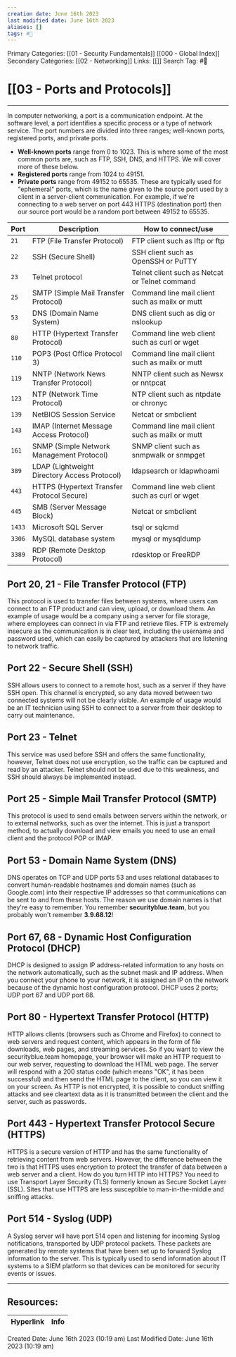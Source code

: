 ```yaml
---
creation date: June 16th 2023
last modified date: June 16th 2023
aliases: []
tags: #📖
---
```


Primary Categories: [[01 - Security Fundamentals]] [[000 - Global Index]]
Secondary Categories: [[02 - Networking]] 
Links: [[]] 
Search Tag: #📖  

# [[03 - Ports and Protocols]]  
---

In computer networking, a port is a communication endpoint. At the software level, a port identifies a specific process or a type of network service. The port numbers are divided into three ranges; well-known ports, registered ports, and private ports.

- **Well-known ports** range from 0 to 1023. This is where some of the most common ports are, such as FTP, SSH, DNS, and HTTPS. We will cover more of these below.
- **Registered ports** range from 1024 to 49151.
- **Private ports** range from 49152 to 65535. These are typically used for "ephemeral" ports, which is the name given to the source port used by a client in a server-client communication. For example, if we're connecting to a web server on port 443 HTTPS (destination port) then our source port would be a random port between 49152 to 65535.

| Port | Description | How to connect/use |
| --- | --- | --- |
| `21` | FTP (File Transfer Protocol) | FTP client such as lftp or ftp |
| `22` | SSH (Secure Shell) | SSH client such as OpenSSH or PuTTY |
| `23` | Telnet protocol | Telnet client such as Netcat or Telnet command |
| `25` | SMTP (Simple Mail Transfer Protocol) | Command line mail client such as mailx or mutt |
| `53` | DNS (Domain Name System) | DNS client such as dig or nslookup |
| `80` | HTTP (Hypertext Transfer Protocol) | Command line web client such as curl or wget |
| `110` | POP3 (Post Office Protocol 3) | Command line mail client such as mailx or mutt |
| `119` | NNTP (Network News Transfer Protocol) | NNTP client such as Newsx or nntpcat |
| `123` | NTP (Network Time Protocol) | NTP client such as ntpdate or chronyc |
| `139` | NetBIOS Session Service | Netcat or smbclient |
| `143` | IMAP (Internet Message Access Protocol) | Command line mail client such as mailx or mutt |
| `161` | SNMP (Simple Network Management Protocol) | SNMP client such as snmpwalk or snmpget |
| `389` | LDAP (Lightweight Directory Access Protocol) | ldapsearch or ldapwhoami |
| `443` | HTTPS (Hypertext Transfer Protocol Secure) | Command line web client such as curl or wget |
| `445` | SMB (Server Message Block) | Netcat or smbclient |
| `1433` | Microsoft SQL Server | tsql or sqlcmd |
| `3306` | MySQL database system | mysql or mysqldump |
| `3389` | RDP (Remote Desktop Protocol) | rdesktop or FreeRDP |

## **Port 20, 21 - File Transfer Protocol (FTP)**

This protocol is used to transfer files between systems, where users can connect to an FTP product and can view, upload, or download them. An example of usage would be a company using a server for file storage, where employees can connect in via FTP and retrieve files. FTP is extremely insecure as the communication is in clear text, including the username and password used, which can easily be captured by attackers that are listening to network traffic.

## **Port 22 - Secure Shell (SSH)**

SSH allows users to connect to a remote host, such as a server if they have SSH open. This channel is encrypted, so any data moved between two connected systems will not be clearly visible. An example of usage would be an IT technician using SSH to connect to a server from their desktop to carry out maintenance.

## **Port 23 - Telnet**

This service was used before SSH and offers the same functionality, however, Telnet does not use encryption, so the traffic can be captured and read by an attacker. Telnet should not be used due to this weakness, and SSH should always be implemented instead.

## **Port 25 - Simple Mail Transfer Protocol (SMTP)**

This protocol is used to send emails between servers within the network, or to external networks, such as over the internet. This is just a transport method, to actually download and view emails you need to use an email client and the protocol POP or IMAP.

## **Port 53 - Domain Name System (DNS)**

DNS operates on TCP and UDP ports 53 and uses relational databases to convert human-readable hostnames and domain names (such as Google.com) into their respective IP addresses so that communications can be sent to and from these hosts. The reason we use domain names is that they're easy to remember. You remember **securityblue.team**, but you probably won't remember **3.9.68.12**!

## **Port 67, 68 - Dynamic Host Configuration Protocol (DHCP)**

DHCP is designed to assign IP address-related information to any hosts on the network automatically, such as the subnet mask and IP address. When you connect your phone to your network, it is assigned an IP on the network because of the dynamic host configuration protocol. DHCP uses 2 ports; UDP port 67 and UDP port 68.

## **Port 80 - Hypertext Transfer Protocol (HTTP)**

HTTP allows clients (browsers such as Chrome and Firefox) to connect to web servers and request content, which appears in the form of file downloads, web pages, and streaming services. So if you want to view the securityblue.team homepage, your browser will make an HTTP request to our web server, requesting to download the HTML web page. The server will respond with a 200 status code (which means "OK", it has been successful) and then send the HTML page to the client, so you can view it on your screen. As HTTP is not encrypted, it is possible to conduct sniffing attacks and see cleartext data as it is transmitted between the client and the server, such as passwords.

## **Port 443 - Hypertext Transfer Protocol Secure (HTTPS)**

HTTPS is a secure version of HTTP and has the same functionality of retrieving content from web servers. However, the difference between the two is that HTTPS uses encryption to protect the transfer of data between a web server and a client. How do you turn HTTP into HTTPS? You need to use Transport Layer Security (TLS) formerly known as Secure Socket Layer (SSL). Sites that use HTTPS are less susceptible to man-in-the-middle and sniffing attacks.

## **Port 514 - Syslog (UDP)**

A Syslog server will have port 514 open and listening for incoming Syslog notifications, transported by UDP protocol packets. These packets are generated by remote systems that have been set up to forward Syslog information to the server. This is typically used to send information about IT systems to a SIEM platform so that devices can be monitored for security events or issues.





___

## Resources:

| Hyperlink | Info |
| --------- | ---- |


Created Date: June 16th 2023 (10:19 am) 
Last Modified Date: June 16th 2023 (10:19 am)
